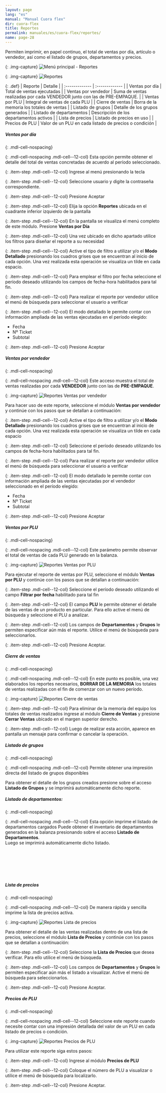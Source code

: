 ```yaml
---
layout: page
lang: "es"
manual: "Manual Cuora flex"
dir: cuora-flex
title: Reportes
permalink: manuales/es/cuora-flex/reportes/
name: page-28
---
```

Permiten imprimir, en papel continuo, el total de ventas por día, artículo o vendedor, así como el listado de grupos, departamentos y precios.

{: .img-capture}
![Menú principal - Reportes](../../../../images/es/cuora-flex/cuora-neo-menu-pincipal-reportes.png "Menú principal - Reportes")

{: .img-capture}
![Reportes](../../../../images/es/cuora-flex/cuora-neo-menu-reportes-principal.png "Reportes")


{: .def}
| Reporte     | Detalle     |
| :------------- | :------------- |
| Ventas por día       | Total de ventas ejecutadas  |
| Ventas por vendedor  | Suma de ventas realizadas por cada VENDEDOR junto con las de PRE-EMPAQUE.  |
| Ventas por  PLU      | Integral de ventas de cada PLU  |
| Cierre de ventas     | Borra de la memoria los totales de ventas |
| Listado de grupos    | Detalle de los grupos generados  |
| Listado de departamentos  | Descripción de los departamentos activos |
| Lista de precios     | Listado de precios en uso |
| Precios de PLU       | Valor de un PLU en cada listado de precios o condición |

##### Ventas por día

{: .mdl-cell-nospacing}
<div class="menu-reportes-1"></div>

{: .mdl-cell-nospacing .mdl-cell--12-col}
Esta opción permite obtener el detalle del total de ventas concretadas de acuerdo al período seleccionado.

{: .item-step  .mdl-cell--12-col}
Ingrese al menú presionando la tecla <i class="systel-tecla-1 bg-3"></i> 

{: .item-step  .mdl-cell--12-col}
Seleccione usuario y digite la contraseña correspondiente. 

{: .item-step  .mdl-cell--12-col}
Presione Aceptar

{: .item-step  .mdl-cell--12-col}
Elija la opción **Reportes** ubicada en el cuadrante inferior izquierdo de la pantalla  

{: .item-step  .mdl-cell--12-col}
En la pantalla se visualiza el menú completo de este módulo. Presione **Ventas por Día** 

{: .item-step  .mdl-cell--12-col}
Una vez ubicado en dicho apartado utilice los filtros para diseñar el reporte a su necesidad

{: .item-step  .mdl-cell--12-col}
Active el tipo de filtro a utilizar y/o el **Modo Detallado** presionando los cuadros grises que se encuentran al inicio de cada opción. Una vez realizada esta operación se visualiza un tilde en cada espacio.

{: .item-step  .mdl-cell--12-col}
Para emplear el filtro por fecha seleccione el período deseado utilizando los campos de fecha-hora habilitados para tal fin. 

{: .item-step  .mdl-cell--12-col}
Para realizar el reporte por vendedor utilice el menú de búsqueda para seleccionar el usuario a verificar  

{: .item-step  .mdl-cell--12-col}
El modo detallado le permite contar con información ampliada de las ventas ejecutadas en el período elegido:   
- Fecha      
- Nº Ticket   
- Subtotal

{: .item-step  .mdl-cell--12-col}
Presione Aceptar


##### Ventas por vendedor 

{: .mdl-cell-nospacing}
<div class="menu-reportes-2"></div>

{: .mdl-cell-nospacing .mdl-cell--12-col}
Este acceso muestra el total de ventas realizadas por cada **VENDEDOR** junto con las de **PRE-EMPAQUE**.

{: .img-capture}
![Reportes Ventas por vendedor](../../../../images/es/cuora-flex/cuora-neo-ventaxvendedor1.png "Reportes Ventas por vendedor")

Para hacer uso de este reporte, seleccione el módulo **Ventas por vendedor** y continúe con los pasos que se detallan a continuación:

{: .item-step  .mdl-cell--12-col}
Active el tipo de filtro a utilizar y/o el **Modo Detallado** presionando los cuadros grises que se encuentran al inicio de cada opción. Una vez realizada esta operación se visualiza un tilde en cada espacio

{: .item-step  .mdl-cell--12-col}
Seleccione el período deseado utilizando los campos de fecha-hora habilitados para tal fin. 

{: .item-step  .mdl-cell--12-col}
Para realizar el reporte por vendedor utilice el menú de búsqueda para seleccionar el usuario a verificar 

{: .item-step  .mdl-cell--12-col}
El modo detallado le permite contar con información ampliada de las ventas ejecutadas por el vendedor seleccionado en el período elegido:   
- Fecha   
- Nº Ticket   
- Subtotal   

{: .item-step  .mdl-cell--12-col}
Presione Aceptar

##### Ventas por PLU

{: .mdl-cell-nospacing}
<div class="menu-reportes-3"></div>

{: .mdl-cell-nospacing .mdl-cell--12-col}
Este parámetro permite observar el total de ventas de cada PLU generado en la balanza.

{: .img-capture}
![Reportes Ventas por PLU](../../../../images/es/cuora-flex/cuora-neo-ventaxplu1.png "Reportes Ventas por PLU")

Para ejecutar el reporte de ventas por PLU, seleccione el módulo **Ventas por PLU** y continúe con los pasos que se detallan a continuación:

{: .item-step  .mdl-cell--12-col}
Seleccione el período deseado utilizando el campo **Filtrar por fecha** habilitado para tal fin 

{: .item-step  .mdl-cell--12-col}
El campo **PLU** le permite obtener el detalle de las ventas de un producto en particular. Para ello active el menú de búsqueda y seleccione el PLU a analizar. 

{: .item-step  .mdl-cell--12-col}
Los campos de **Departamentos** y **Grupos** le permiten especificar aún más el reporte. Utilice el menú de búsqueda para seleccionarlos.

{: .item-step  .mdl-cell--12-col}
Presione Aceptar.

##### Cierre de ventas

{: .mdl-cell-nospacing}
<div class="menu-reportes-4"></div>

{: .mdl-cell-nospacing .mdl-cell--12-col}
En este punto es posible, una vez elaborados los reportes necesarios, **BORRAR DE LA MEMORIA** los totales de ventas realizadas con el fin de comenzar con un nuevo período.

{: .img-capture}
![Reportes Cierre de ventas](../../../../images/es/cuora-flex/cuora-neo-cierreventas1.png "Reportes Cierre de ventas")

{: .item-step  .mdl-cell--12-col}
Para eliminar de la memoria del equipo los totales de ventas realizados ingrese al módulo **Cierre de Ventas** y presione **Cerrar Ventas** ubicado en el margen superior derecho.

{: .item-step  .mdl-cell--12-col}
Luego de realizar esta acción, aparece en pantalla un mensaje para confirmar o cancelar la operación.

##### Listado de grupos

{: .mdl-cell-nospacing}
<div class="menu-reportes-5"></div>

{: .mdl-cell-nospacing .mdl-cell--12-col}
Permite obtener una impresión directa del listado de grupos disponibles

Para obtener el detalle de los grupos creados presione sobre el acceso **Listado de Grupos** y se imprimirá automáticamente dicho reporte.

##### Listado de departamentos:

{: .mdl-cell-nospacing}
<div class="menu-reportes-6"></div>

{: .mdl-cell-nospacing .mdl-cell--12-col}
Esta opción imprime el listado de departamentos cargados
Puede obtener el inventario de departamentos generados en la balanza presionando sobre el acceso **Listado de Departamentos**.  
Luego se imprimirá automáticamente dicho listado.

<br>
<br>
<br>
<br>
<br>

##### Lista de precios

{: .mdl-cell-nospacing}
<div class="menu-reportes-7"></div>

{: .mdl-cell-nospacing .mdl-cell--12-col}
De manera rápida y sencilla imprime la lista de precios activa.

{: .img-capture}
![Reportes Lista de precios](../../../../images/es/cuora-flex/cuora-neo-reportelista1.png "Reportes Lista de precios")

Para obtener el detalle de las ventas realizadas dentro de una lista de precios, seleccione el módulo **Lista de Precios** y continúe con los pasos que se detallan a continuación:

{: .item-step  .mdl-cell--12-col}
Seleccione la **Lista de Precios** que desea verificar. Para ello utilice el menú de búsqueda.   

{: .item-step  .mdl-cell--12-col}
Los campos de **Departamentos** y **Grupos** le permiten especificar aún más el listado a visualizar. Active el menú de búsqueda para seleccionarlos. 

{: .item-step  .mdl-cell--12-col}
Presione Aceptar.

##### Precios de PLU

{: .mdl-cell-nospacing}
<div class="menu-reportes-8"></div>

{: .mdl-cell-nospacing .mdl-cell--12-col}
Seleccione este reporte cuando necesite contar con una impresión detallada del valor de un PLU en cada listado de precios o condición.

{: .img-capture}
![Reportes Precios de PLU](../../../../images/es/cuora-flex/cuora-neo-reporteprecioplu.png "Reportes Precios de PLU")

Para utilizar este reporte siga estos pasos:

{: .item-step  .mdl-cell--12-col}
Ingrese al módulo **Precios de PLU**

{: .item-step  .mdl-cell--12-col}
Coloque el número de PLU a visualizar o utilice el menú de búsqueda para localizarlo.

{: .item-step  .mdl-cell--12-col}
Presione Aceptar. 

